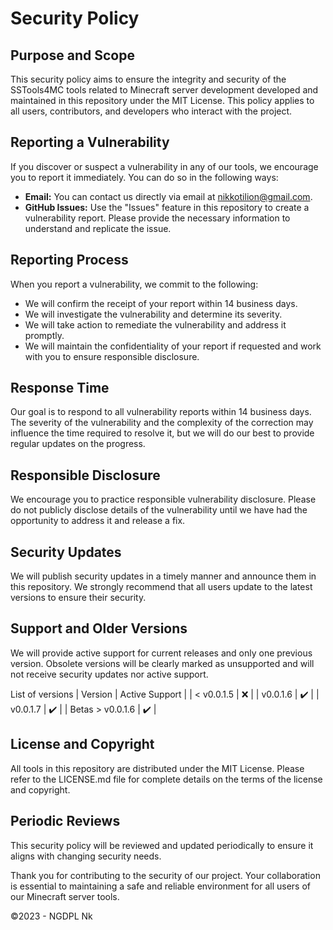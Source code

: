 # Security Policy

## Purpose and Scope
This security policy aims to ensure the integrity and security of the SSTools4MC tools related to Minecraft server development developed and maintained in this repository under the MIT License. This policy applies to all users, contributors, and developers who interact with the project.

## Reporting a Vulnerability
If you discover or suspect a vulnerability in any of our tools, we encourage you to report it immediately. You can do so in the following ways:

- **Email:** You can contact us directly via email at [nikkotilion@gmail.com](mailto:nikkotilion@gmail.com).
- **GitHub Issues:** Use the "Issues" feature in this repository to create a vulnerability report. Please provide the necessary information to understand and replicate the issue.

## Reporting Process
When you report a vulnerability, we commit to the following:

- We will confirm the receipt of your report within 14 business days.
- We will investigate the vulnerability and determine its severity.
- We will take action to remediate the vulnerability and address it promptly.
- We will maintain the confidentiality of your report if requested and work with you to ensure responsible disclosure.

## Response Time
Our goal is to respond to all vulnerability reports within 14 business days. The severity of the vulnerability and the complexity of the correction may influence the time required to resolve it, but we will do our best to provide regular updates on the progress.

## Responsible Disclosure
We encourage you to practice responsible vulnerability disclosure. Please do not publicly disclose details of the vulnerability until we have had the opportunity to address it and release a fix.

## Security Updates
We will publish security updates in a timely manner and announce them in this repository. We strongly recommend that all users update to the latest versions to ensure their security.

## Support and Older Versions
We will provide active support for current releases and only one previous version. Obsolete versions will be clearly marked as unsupported and will not receive security updates nor active support.

List of versions
| Version | Active Support |
| < v0.0.1.5 | :x: |
| v0.0.1.6 | :heavy_check_mark: |
| v0.0.1.7 | :heavy_check_mark: |
| Betas > v0.0.1.6 | :heavy_check_mark: |

## License and Copyright
All tools in this repository are distributed under the MIT License. Please refer to the LICENSE.md file for complete details on the terms of the license and copyright.

## Periodic Reviews
This security policy will be reviewed and updated periodically to ensure it aligns with changing security needs.

Thank you for contributing to the security of our project. Your collaboration is essential to maintaining a safe and reliable environment for all users of our Minecraft server tools.

©2023 - NGDPL Nk
